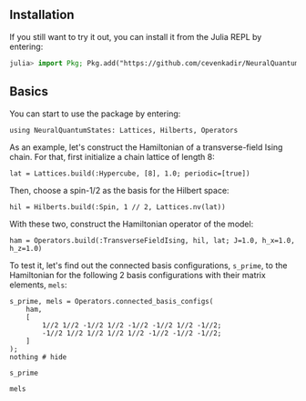 ## Installation
If you still want to try it out, you can install it from the Julia REPL by entering:
```julia
julia> import Pkg; Pkg.add("https://github.com/cevenkadir/NeuralQuantumStates.jl")
```

## Basics
You can start to use the package by entering:
```@example 1
using NeuralQuantumStates: Lattices, Hilberts, Operators
```
As an example, let's construct the Hamiltonian of a transverse-field Ising chain. For that, first initialize a chain lattice of length 8:
```@example 1
lat = Lattices.build(:Hypercube, [8], 1.0; periodic=[true])
```
Then, choose a spin-1/2 as the basis for the Hilbert space:
```@example 1
hil = Hilberts.build(:Spin, 1 // 2, Lattices.nv(lat))
```
With these two, construct the Hamiltonian operator of the model:
```@example 1
ham = Operators.build(:TransverseFieldIsing, hil, lat; J=1.0, h_x=1.0, h_z=1.0)
```
To test it, let's find out the connected basis configurations, `s_prime`, to the Hamiltonian for the following 2 basis configurations with their matrix elements, `mels`:
```@example 1
s_prime, mels = Operators.connected_basis_configs(
    ham,
    [
        1//2 1//2 -1//2 1//2 -1//2 -1//2 1//2 -1//2;
        -1//2 1//2 1//2 1//2 1//2 -1//2 -1//2 -1//2;
    ]
);
nothing # hide
```
```@example 1
s_prime
```
```@example 1
mels
```
